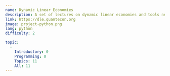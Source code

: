 ```yaml
---
name: Dynamic Linear Economies
description: A set of lectures on dynamic linear economies and tools needed for this class of economic models.
link: https://dle.quantecon.org
image: project-python.png
lang: python
difficulty: 2

topic:
  - 
    Introductory: 0
    Programming: 0
    Topics: 11
    All: 11
---
```

